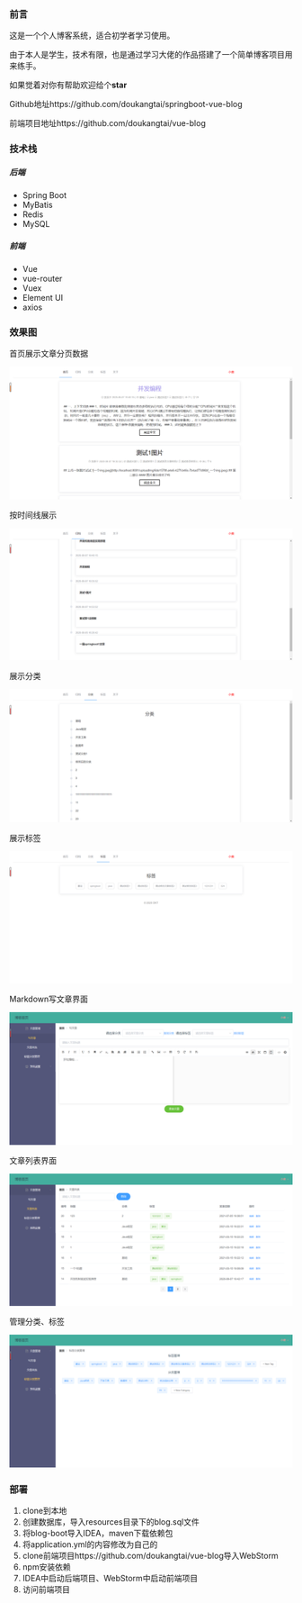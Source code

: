 ### 前言

这是一个个人博客系统，适合初学者学习使用。

由于本人是学生，技术有限，也是通过学习大佬的作品搭建了一个简单博客项目用来练手。

如果觉着对你有帮助欢迎给个**star**

Github地址https://github.com/doukangtai/springboot-vue-blog

前端项目地址https://github.com/doukangtai/vue-blog

### 技术栈

##### 后端

- Spring Boot
- MyBatis
- Redis
- MySQL

##### 前端

- Vue
- vue-router
- Vuex
- Element UI
- axios

### 效果图

首页展示文章分页数据

![首页](https://github.com/doukangtai/springboot-vue-blog/blob/master/resources/img/%E9%A6%96%E9%A1%B5.png)

按时间线展示

![归档](https://github.com/doukangtai/springboot-vue-blog/blob/master/resources/img/%E5%BD%92%E6%A1%A3.png)

展示分类

![分类](https://github.com/doukangtai/springboot-vue-blog/blob/master/resources/img/%E5%88%86%E7%B1%BB.png)

展示标签

![标签](https://github.com/doukangtai/springboot-vue-blog/blob/master/resources/img/%E6%A0%87%E7%AD%BE.png)

Markdown写文章界面

![写文章](https://github.com/doukangtai/springboot-vue-blog/blob/master/resources/img/%E5%86%99%E6%96%87%E7%AB%A0.png)

文章列表界面

![文章列表](https://github.com/doukangtai/springboot-vue-blog/blob/master/resources/img/%E6%96%87%E7%AB%A0%E5%88%97%E8%A1%A8.png)

管理分类、标签

![标签分类管理](https://github.com/doukangtai/springboot-vue-blog/blob/master/resources/img/%E6%A0%87%E7%AD%BE%E5%88%86%E7%B1%BB%E7%AE%A1%E7%90%86.png)

### 部署

1. clone到本地
2. 创建数据库，导入resources目录下的blog.sql文件
3. 将blog-boot导入IDEA，maven下载依赖包
4. 将application.yml的内容修改为自己的
5. clone前端项目https://github.com/doukangtai/vue-blog导入WebStorm
6. npm安装依赖
7. IDEA中启动后端项目、WebStorm中启动前端项目
8. 访问前端项目
